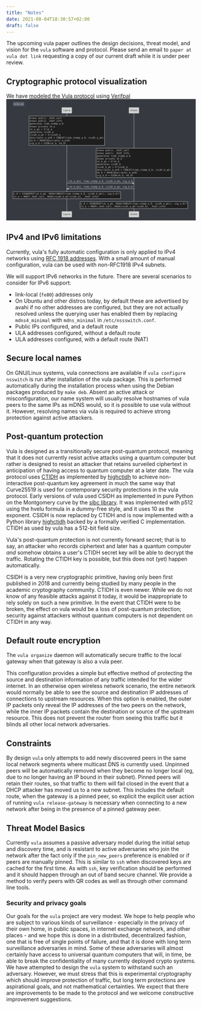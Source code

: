 ```yaml
---
title: "Notes"
date: 2021-08-04T18:30:57+02:00
draft: false
---
```


The upcoming vula paper outlines the design decisions, threat model, and vision for the `vula` software and protocol. Please send an email to `paper at vula dot link` requesting a copy of our current draft while it is under peer review.


## Cryptographic protocol visualization

We have [modeled the Vula protocol](./misc/vula.vp) using [Verifpal](https://verifpal.com/) ![Vula Verifpal model](./misc/vula.png)

## IPv4 and IPv6 limitations

Currently, vula's fully automatic configuration is only applied to IPv4 networks using [RFC 1918 addresses](https://tools.ietf.org/html/rfc1918). With a small amount of manual configuration, vula can be used with non-RFC1918 IPv4 subnets.

We will support IPv6 networks in the future. There are several scenarios to consider for IPv6 support:

* link-local (`fe80`) addresses only
* On Ubuntu and other distros today, by default these are advertised by avahi if no other addresses are configured, but they are not actually resolved unless the querying user has enabled them by replacing `mdns4_minimal` with `mdns_minimal` in `/etc/nssswitch.conf`.
* Public IPs configured, and a default route
* ULA addresses configured, without a default route
* ULA addresses configured, with a default route (NAT)


##  Secure local names

On GNU/Linux systems, vula connections are available if `vula configure nsswitch` is run after installation of the vula package. This is performed automatically during the installation process when using the Debian packages produced by `make deb`. Absent an active attack or misconfiguration, our name system will usually resolve hostnames of vula peers to the same IPs as mDNS would, so it is possible to use vula without it. However, resolving names via vula is required to achieve strong protection against active attackers.

## Post-quantum protection

Vula is designed as a transitionally secure post-quantum protocol, meaning that it does not currently resist active attacks using a quantum computer but rather is designed to resist an attacker that retains surveiled ciphertext in anticipation of having access to quantum computer at a later date. The vula protocol uses [CTIDH](https://ctidh.isogeny.org/software.html) as implemented by [highctidh](https://codeberg.org/vula/highctidh) to achieve non-interactive post-quantum key agreement in much the same way that Curve25519 is used for contemporary security protections in the vula protocol. Early versions of vula used CSIDH as implemented in pure Python on the Montgomery curve by the [sibc library](https://github.com/JJChiDguez/sibc/). It was implemented with p512 using the hvelu formula in a dummy-free style, and it uses 10 as the exponent. CSIDH is now replaced by CTIDH and is now implemented with a Python library [highctidh](https://codeberg.org/vula/highctidh/) backed by a formally verified C implementation. CTIDH as used by vula has a 512-bit field size.

Vula's post-quantum protection is not currently forward secret; that is to say, an attacker who records ciphertext and later has a quantum computer *and* somehow obtains a user's CTIDH secret key will be able to decrypt the traffic. Rotating the CTIDH key is possible, but this does not (yet) happen automatically.

CSIDH is a very new cryptographic primitive, having only been first published in 2018 and currently being studied by many people in the academic cryptography community. CTIDH is even newer. While we do not know of any feasible attacks against it today, it would be inappropriate to rely solely on such a new primitive. In the event that CTIDH were to be broken, the effect on vula would be a loss of post-quantum protection; security against attackers without quantum computers is not dependent on CTIDH in any way.

## Default route encryption

The `vula organize` daemon will automatically secure traffic to the local gateway when that gateway is also a vula peer.

This configuration provides a simple but effective method of protecting the source and destination information of any traffic intended for the wider internet. In an otherwise open wireless network scenario, the entire network would normally be able to see the source and destination IP addresses of connections to upstream resources. When this option is enabled, the outer IP packets only reveal the IP addresses of the two peers on the network, while the inner IP packets contain the destination or source of the upstream resource. This does not prevent the router from seeing this traffic but it blinds all other local network adversaries.

## Constraints

By design `vula` only attempts to add newly discovered peers in the same local network segments where multicast DNS is currently used. Unpinned peers will be automatically removed when they become no longer local (eg, due to no longer having an IP bound in their subnet). Pinned peers will retain their routes, so that traffic to them will fail closed in the event that a DHCP attacker has moved us to a new subnet. This includes the default route, when the gateway is a pinned peer, so explicit the explicit user action of running `vula release-gateway` is necessary when connecting to a new network after being in the presence of a pinned gateway peer.

## Threat Model Basics

Currently `vula` assumes a passive adversary model during the initial setup and discovery time, and is resistant to active adversaries who join the network after the fact only if the `pin_new_peers` preference is enabled or if peers are manually pinned. This is similar to `ssh` when discovered keys are cached for the first time. As with `ssh`, key verification should be performed and it should happen through an out of band secure channel. We provide a method to verify peers with QR codes as well as through other command line tools.

### Security and privacy goals

Our goals for the `vula` project are very modest. We hope to help people who are subject to various kinds of surveillance - especially in the privacy of their own home, in public spaces, in internet exchange network, and other places - and we hope this is done in a distributed, decentralized fashion, one that is free of single points of failure, and that it is done with long term surveillance adversaries in mind. Some of these adversaries will almost certainly have access to universal quantum computers that will, in time, be able to break the confidentiality of many currently deployed crypto systems. We have attempted to design the `vula` system to withstand such an adversary. However, we must stress that this is experimental cryptography which should improve protection of traffic, but long term protections are aspirational goals, and not mathematical certainties. We expect that there are improvements to be made to the protocol and we welcome constructive improvement suggestions.


